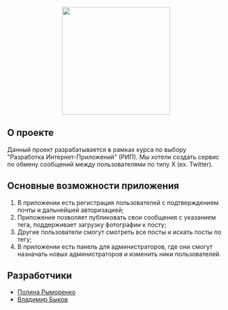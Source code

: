 <p align="center">
      <img src="https://brand24.com/blog/app/uploads/2016/10/33675533_ml.jpg" width="250">
</p>


## О проекте

Данный проект разрабатывается в рамках курса по выбору "Разработка Интернет-Приложений" (РИП). Мы хотели создать сервис по обмену сообщений между пользователями по типу X (ex. Twitter).


## Основные возможности приложения

1. В приложении есть регистрация пользователей с подтверждением почты и дальнейшей авторизацией;
2. Приложение позволяет публиковать свои сообщения с указанием тега, поддерживает загрузку фотографии к посту;
3. Другие пользователи смогут смотреть все посты и искать посты по тегу;
4. В приложении есть панель для администраторов, где они смогут назначать новых администраторов и изменить ники пользователей.



## Разработчики

- [Полина Рыморенко](https://github.com/PolinaRym)
- [Владимир Быков](https://github.com/Voviihb)
